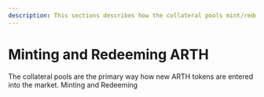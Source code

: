 ```yaml
---
description: This sections describes how the collateral pools mint/redeem ARTH
---
```


# Minting and Redeeming ARTH

The collateral pools are the primary way how new ARTH tokens are entered into the market. Minting and Redeeming 

